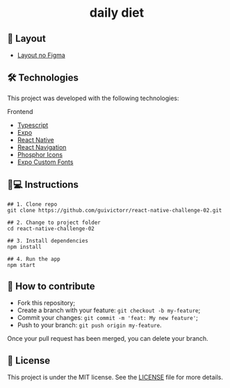 <h1 align='center'>daily diet</h1>

## 💄 Layout

- [Layout no Figma](https://www.figma.com/file/Om5K5tWEV7Om3HT74zrb3w/Daily-Diet-(Copy)?node-id=0%3A1&t=avRanko0gh7gbw6w-1)

## 🛠 Technologies

This project was developed with the following technologies:

Frontend

- [Typescript](typescriptlang.org/)
- [Expo](https://expo.io/)
- [React Native](https://reactnative.dev/)
- [React Navigation](https://reactnavigation.org/)
- [Phosphor Icons](https://www.npmjs.com/package/phosphor-react-native)
- [Expo Custom Fonts](https://docs.expo.io/guides/using-custom-fonts/)

## 📱💻 Instructions

```
## 1. Clone repo
git clone https://github.com/guivictorr/react-native-challenge-02.git

## 2. Change to project folder
cd react-native-challenge-02

## 3. Install dependencies
npm install

## 4. Run the app
npm start
```

## 🤔 How to contribute

- Fork this repository;
- Create a branch with your feature: `git checkout -b my-feature`;
- Commit your changes: `git commit -m 'feat: My new feature'`;
- Push to your branch: `git push origin my-feature`.

Once your pull request has been merged, you can delete your branch.

## 📝 License

This project is under the MIT license. See the [LICENSE](https://github.com/ignite-bootcamp/react-native-challenge-02/blob/main/LICENSE) file for more details.
